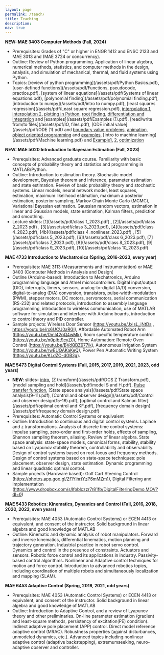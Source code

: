 ```yaml
---
layout: page
permalink: /teach/
title: Teaching
description:
nav: true
---
```

**NEW: MAE 3403 Computer Methods (Fall, 2024)**
- Prerequisites: Grades of "C" or higher in ENGR 1412 and ENSC 2123 and MAE 3013 and (MAE 3724 or concurrency).
- Outline: Review of Python programming. Application of linear algebra, numerical methods, statistics, and computer methods in the design, analysis, and simulation of mechanical, thermal, and fluid systems using Python. 
- Topics: [review of python programming](/assets/pdf/Python Basics.pdf), [user-defined functions](/assets/pdf/Functions, pseudocode, practice.pdf), [system of linear equations](/assets/pdf/Systems of linear equations.pdf), [polynomial finding](/assets/pdf/polynomial finding.pdf), [introduction to numpy](/assets/pdf/intro to numpy.pdf), [least squares reqression](/assets/pdf/Least square regression.pdf), [interpolation 1](/assets/pdf/Interpolation.pdf), [interpolation 2](/assets/pdf/adv_Interpolation.pdf), [plotting in Python](/assets/pdf/plot.pdf), [root finding](/assets/pdf/Root-finding.pdf), [differentiation and integration](/assets/pdf/Differentiation_and_integration.pdf) and [examples](/assets/pdf/Examples (1).pdf), [read/write from/to files](/assets/pdf/IO, files.pdf), [ODE initial value](/assets/pdf/ODE (1).pdf) and [boundary value problems](/assets/pdf/ODE_BVP.pdf), [animation](/assets/pdf/animation.pdf), [object oriented programming](/assets/pdf/OOP.pdf) and [examples](/assets/pdf/Examples_OOP.pdf), [intro to machine learning](/assets/pdf/Machine learning.pdf) and [Example1](/assets/pdf/ML_example1.pdf), [2](/assets/pdf/ML_example2.pdf), [optimization](/assets/pdf/Optimization.pdf)


**NEW: MAE 5020 Introduction to Bayesian Estimation (Fall, 2023)**
- Prerequisites: Advanced graduate course. Familiarity with basic concepts of probability theory and statistics and programming in MATLAB/Python.
- Outline: Introduction to estimation theory. Stochastic model development, Bayesian theorem and inference, parameter estimation and state estimation. Review of basic probability theory and stochastic systems. Linear models, neural network model, least squares, estimation, maximum likelihood estimation,
maximum a posterior estimation, posterior sampling, Markov Chain Monte Carlo (MCMC), Variational Bayesian estimation. Gaussian random vectors, estimation in linear and Gaussian models, state estimation, Kalman filters, prediction and smoothing.
- Lecture slides: [1](/assets/pdf/class 1_2023.pdf) , [2](/assets/pdf/class 2_2023.pdf) , [3](/assets/pdf/class 3_2023.pdf), [4](/assets/pdf/class 4_2023.pdf), [4b](/assets/pdf/class 4_nonlinear_2023.pdf) , [5](/assets/pdf/class 5_2023.pdf), [6](/assets/pdf/class 6_2023.pdf), [7](/assets/pdf/class 7_2023.pdf), [8](/assets/pdf/class 8_2023.pdf), [9](/assets/pdf/class 9_2023.pdf), [10](/assets/pdf/class 10_2023.pdf)

**MAE 4733 Introduction to Mechatronics (Spring, 2016-2023, every year)**
- Prerequisites: MAE 3113 (Measurements and Instrumentation) or MAE 3403 (Computer Methods in Analysis and Design)
- Outline (Arduino-based): Introduction to Mechatronics, Arduino programming language and Atmel microcontrollers. Digital input/output (DIO), interrupts, timers, sensors, analog-to-digital (A/D) conversion, digital-to-analog (D/A) conversion, transistors, pulse-width-modulation (PWM), stepper motors, DC motors, servomotors, serial communication (RS-232) and related protocols, introduction to assembly language programming, introduction to wireless communication, use of MATLAB software for simulation and interface with Arduino boards, introduction to control theory and PID controller.
- Sample projects: Wireless Door Sensor (https://youtu.be/JxlsL_jNtDs , https://youtu.be/rc6UCU0aRGI),  Affordable Automated Robot Arm  (https://youtu.be/DmI42qQ4wMk), Room specific temperature control (https://youtu.be/n0pIbt9cyZ0), Home Automation: Remote Oven Control (https://youtu.be/BVdQBZ977lk), Autonomous Irrigation System (https://youtu.be/rwEUQAKaKeQ), Power Pen Automatic Writing System (https://youtu.be/KLdZO-dGB3g).

**MAE 5473 Digital Control Systems (Fall, 2015, 2017, 2019, 2021, 2023, odd years)**
- **NEW**: slides- [intro](/assets/pdf/intro.pdf), [Z transform](/assets/pdf/DCS Z Transform.pdf), [model sampling and hold](/assets/pdf/model S and H.pdf), [Pulse transfer function](/assets/pdf/PTF(6-8).pdf), [State space analysis](/assets/pdf/State space analysis(9-11).pdf), [Control and observer design](/assets/pdf/Control and observer design(15-18).pdf), [optimal control and Kalman filter](/assets/pdf/optimal control and KF.pdf), [frequency domain design](/assets/pdf/frequency domain design.pdf)
- Prerequisites: Automatic Control Systems or equivalent
- Outline: Introduction to continuous and digital control systems. Laplace and z transformations. Analysis of discrete time control systems: impulse sampling, zero-order and first-order holds, effects of sampling, Shannon sampling theorem, aliasing. Review of linear algebra. State space analysis: state-space models, canonical forms, stability, stability based on Lyapunov stability theorem, controllability and observability. Design of control systems based on root-locus and frequency methods. Design of control systems based on state-space techniques: pole placement, observer design, state estimation. Dynamic programming and linear quadratic optimal control.
- Sample projects (Hardware based): Golf Cart Steering Control (https://photos.app.goo.gl/Zf1YihrtYzP6mMZm1), Digital Filtering and Implementation (https://www.dropbox.com/s/lfoblczzr7r81fb/DigitalFilteringDemo.MOV?dl=0)

**MAE 5433 Robotics: Kinematics, Dynamics and Control (Fall, 2016, 2018, 2020, 2022, even years)**
- Prerequisites: MAE 4053 (Automatic Control Systems) or ECEN 4413 or equivalent, and consent of the instructor. Solid background in linear algebra and good knowledge of MATLAB
- Outline: Kinematic and dynamic analysis of robot manipulators. Forward and inverse kinematics, differential kinematics, motion planning and trajectory generation. Industrial practice in robot servo control. Dynamics and control in the presence of constraints. Actuators and sensors. Robotic force control and its applications in industry. Passivity-based control algorithms. Nonlinear and Adaptive control techniques for motion and force control. Introduction to advanced robotics topics, including coordination of multiple robots and simultaneously localization and mapping (SLAM).

**MAE 6453 Adaptive Control (Spring, 2019, 2021, odd years)**
- Prerequisites: MAE 4053 (Automatic Control Systems) or ECEN 4413 or equivalent, and consent of the instructor. Solid background in linear algebra and good knowledge of MATLAB
- Outline: Introduction to Adaptive Control, and a review of Lyapunov theory and other preliminaries.  On-line parameter estimation (gradient and least-square methods, persistency of excitation(PE) condition). Indirect adaptive pole placement (APP) control. Direct model reference adaptive control (MRAC). Robustness properties (against disturbances, unmodeled dynamics, etc.). Advanced topics including nonlinear adaptive control (adaptive backstepping), extremumseeking, neuro-adaptive observer and controller. 
